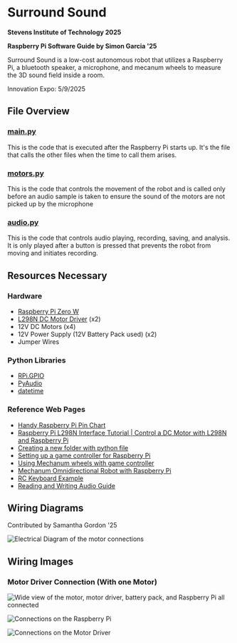 # Surround Sound

__Stevens Institute of Technology 2025__

__Raspberry Pi Software Guide by Simon Garcia '25__

Surround Sound is a low-cost autonomous robot that utilizes a Raspberry Pi, a bluetooth speaker, a microphone, and mecanum wheels to measure the 3D sound field inside a room.

Innovation Expo: 5/9/2025

## File Overview

### [main.py](https://github.com/smGarc/Surround_Sound/blob/main/main.py)

This is the code that is executed after the Raspberry Pi starts up. It's the file that calls the other files when the time to call them arises.

### [motors.py](https://github.com/smGarc/Surround_Sound/blob/main/motors.py)

This is the code that controls the movement of the robot and is called only before an audio sample is taken to ensure the sound of the motors are not picked up by the microphone

### [audio.py](https://github.com/smGarc/Surround_Sound/blob/main/audio.py)

This is the code that controls audio playing, recording, saving, and analysis. It is only played after a button is pressed that prevents the robot from moving and initiates recording.

## Resources Necessary

### Hardware

- [Raspberry Pi Zero W](https://www.raspberrypi.com/products/raspberry-pi-zero-w/)
- [L298N DC Motor Driver](https://components101.com/modules/l293n-motor-driver-module) (x2)
- 12V DC Motors (x4)
- 12V Power Supply (12V Battery Pack used) (x2)
- Jumper Wires

### Python Libraries

- [RPi.GPIO](https://pypi.org/project/RPi.GPIO/)
- [PyAudio](https://people.csail.mit.edu/hubert/pyaudio/docs/)
- [datetime](https://docs.python.org/3/library/datetime.html)

### Reference Web Pages

- [Handy Raspberry Pi Pin Chart](https://pinout.xyz/pinout/pin3_gpio2/)
- [Raspberry Pi L298N Interface Tutorial | Control a DC Motor with L298N and Raspberry Pi](https://www.electronicshub.org/raspberry-pi-l298n-interface-tutorial-control-dc-motor-l298n-raspberry-pi/)
- [Creating a new folder with python file](https://stackoverflow.com/questions/1274405/how-to-create-new-folder)
- [Setting up a game controller for Raspberry Pi](https://pimylifeup.com/xbox-controllers-raspberry-pi/)
- [Using Mechanum wheels with game controller](https://gm0.org/en/latest/docs/software/tutorials/mecanum-drive.html#robot-centric-final-sample-code)
- [Mechanum Omnidirectional Robot with Raspberry Pi](https://youtu.be/_L4AiG7WWLs?t=546)
- [RC Keyboard Example](https://github.com/recantha/EduKit3-RC-Keyboard/blob/master/rc_keyboard.py)
- [Reading and Writing Audio Guide](https://realpython.com/playing-and-recording-sound-python/#pyaudio_1)

## Wiring Diagrams

Contributed by Samantha Gordon '25

![Electrical Diagram of the motor connections](https://i.imgur.com/I1slezY.png)

## Wiring Images

### Motor Driver Connection (With one Motor)

![Wide view of the motor, motor driver, battery pack, and Raspberry Pi all connected](https://i.imgur.com/pcNu8qb.jpg)

![Connections on the Raspberry Pi](https://i.imgur.com/uqRkVxL.jpg)

![Connections on the Motor Driver](https://i.imgur.com/OXPgkaT.jpg)
